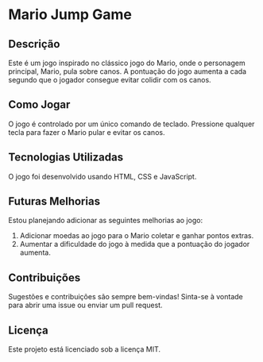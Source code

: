 # Mario Jump Game

## Descrição
Este é um jogo inspirado no clássico jogo do Mario, onde o personagem principal, Mario, pula sobre canos. A pontuação do jogo aumenta a cada segundo que o jogador consegue evitar colidir com os canos.

## Como Jogar
O jogo é controlado por um único comando de teclado. Pressione qualquer tecla para fazer o Mario pular e evitar os canos.

## Tecnologias Utilizadas
O jogo foi desenvolvido usando HTML, CSS e JavaScript.

## Futuras Melhorias
Estou planejando adicionar as seguintes melhorias ao jogo:

1. Adicionar moedas ao jogo para o Mario coletar e ganhar pontos extras.
2. Aumentar a dificuldade do jogo à medida que a pontuação do jogador aumenta.

## Contribuições
Sugestões e contribuições são sempre bem-vindas! Sinta-se à vontade para abrir uma issue ou enviar um pull request.

## Licença
Este projeto está licenciado sob a licença MIT.
